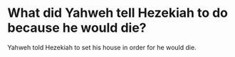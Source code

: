 # What did Yahweh tell Hezekiah to do because he would die?

Yahweh told Hezekiah to set his house in order for he would die.
